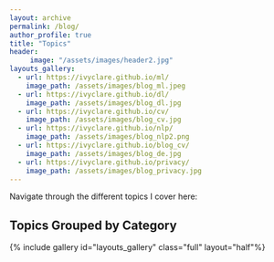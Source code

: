 ```yaml
---
layout: archive
permalink: /blog/
author_profile: true
title: "Topics"
header:
     image: "/assets/images/header2.jpg"
layouts_gallery:
  - url: https://ivyclare.github.io/ml/
    image_path: /assets/images/blog_ml.jpeg
  - url: https://ivyclare.github.io/dl/
    image_path: /assets/images/blog_dl.jpg
  - url: https://ivyclare.github.io/cv/
    image_path: /assets/images/blog_cv.jpg
  - url: https://ivyclare.github.io/nlp/
    image_path: /assets/images/blog_nlp2.png
  - url: https://ivyclare.github.io/blog_cv/
    image_path: /assets/images/blog_de.jpg
  - url: https://ivyclare.github.io/privacy/
    image_path: /assets/images/blog_privacy.jpg
---
```


Navigate through the different topics I cover here:

## Topics Grouped by Category

{% include gallery id="layouts_gallery" class="full" layout="half"%}
